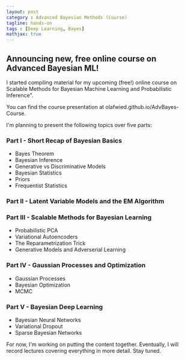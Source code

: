 ```yaml
---
layout: post
category : Advanced Bayesian Methods (Course)
tagline: hands-on
tags : [Deep Learning, Bayes]
mathjax: true
---
```


## Announcing new, free online course on Advanced Bayesian ML!

I started compiling material for my upcoming (free!) online course on Scalable Methods for Bayesian Machine Learning and Probabilistic Inference".

You can find the course presentation at olafwied.github.io/AdvBayes-Course. 

I'm planning to present the following topics over five parts:

### Part I - Short Recap of Bayesian Basics
- Bayes Theorem
- Bayesian Inference
- Generative vs Discriminative Models
- Bayesian Statistics
- Priors
- Frequentist Statistics

### Part II - Latent Variable Models and the EM Algorithm

### Part III - Scalable Methods for Bayesian Learning
- Probabilistic PCA
- Variational Autoencoders
- The Reparametrization Trick
- Generative Models and Adverserial Learning

### Part IV - Gaussian Processes and Optimization
- Gaussian Processes
- Bayesian Optimization
- MCMC

### Part V - Bayesian Deep Learning
- Bayesian Neural Networks
- Variational Dropout
- Sparse Bayesian Networks

For now, I'm working on putting the content together. Eventually, I will record lectures covering everything in more detail. Stay tuned.
